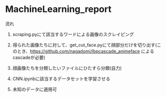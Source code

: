 # MachineLearning_report

流れ
1. scraping.pyにて該当するワードによる画像のスクレイピング

2. 得られた画像たちに対して、get_cut_face.pyにて顔部分だけを切り出す(このとき、https://github.com/nagadomi/lbpcascade_animeface によるcascadeが必要)

3. 顔画像たちを分類したいファイルにひたすら分類(自力)

4. CNN.ipynbに該当するデータセットを学習させる

5. 未知のデータに適用可
